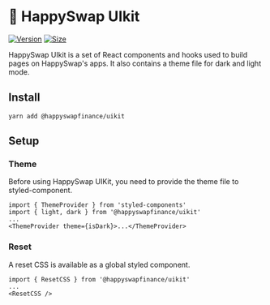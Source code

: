 # 🥞 HappySwap UIkit

[![Version](https://img.shields.io/npm/v/@happyswapfinance/uikit)](https://www.npmjs.com/package/@happyswapfinance/uikit) [![Size](https://img.shields.io/bundlephobia/min/@happyswapfinance/uikit)](https://www.npmjs.com/package/@happyswapfinance/uikit)

HappySwap UIkit is a set of React components and hooks used to build pages on HappySwap's apps. It also contains a theme file for dark and light mode.

## Install

`yarn add @happyswapfinance/uikit`

## Setup

### Theme

Before using HappySwap UIKit, you need to provide the theme file to styled-component.

```
import { ThemeProvider } from 'styled-components'
import { light, dark } from '@happyswapfinance/uikit'
...
<ThemeProvider theme={isDark}>...</ThemeProvider>
```

### Reset

A reset CSS is available as a global styled component.

```
import { ResetCSS } from '@happyswapfinance/uikit'
...
<ResetCSS />
```

